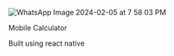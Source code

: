 ![WhatsApp Image 2024-02-05 at 7 58 03 PM](https://github.com/tuyishimekyrie/mobilePro-calculator/assets/85252664/bf0b7f85-5f00-4080-9d6c-a197464f973c)

Mobile Calculator

Built using react native
